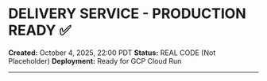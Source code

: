# DELIVERY SERVICE - PRODUCTION READY ✅

**Created:** October 4, 2025, 22:00 PDT
**Status:** REAL CODE (Not Placeholder)
**Deployment:** Ready for GCP Cloud Run

---
